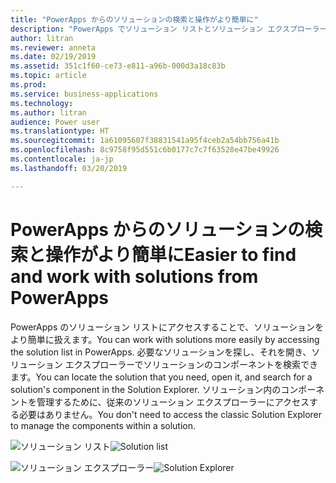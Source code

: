 ```yaml
---
title: "PowerApps からのソリューションの検索と操作がより簡単に"
description: "PowerApps でソリューション リストとソリューション エクスプローラーを使用できます。"
author: litran
ms.reviewer: anneta
ms.date: 02/19/2019
ms.assetid: 351c1f60-ce73-e811-a96b-000d3a18c83b
ms.topic: article
ms.prod: 
ms.service: business-applications
ms.technology: 
ms.author: litran
audience: Power user
ms.translationtype: HT
ms.sourcegitcommit: 1a61095607f38831541a95f4ceb2a54bb756a41b
ms.openlocfilehash: 8c9758f95d551c6b0177c7c7f63528e47be49926
ms.contentlocale: ja-jp
ms.lasthandoff: 03/20/2019

---
```

# <a name="easier-to-find-and-work-with-solutions-from-powerapps"></a><span data-ttu-id="cbedb-103">PowerApps からのソリューションの検索と操作がより簡単に</span><span class="sxs-lookup"><span data-stu-id="cbedb-103">Easier to find and work with solutions from PowerApps</span></span>




<span data-ttu-id="cbedb-104">PowerApps のソリューション リストにアクセスすることで、ソリューションをより簡単に扱えます。</span><span class="sxs-lookup"><span data-stu-id="cbedb-104">You can work with solutions more easily by accessing the solution list in PowerApps.</span></span> <span data-ttu-id="cbedb-105">必要なソリューションを探し、それを開き、ソリューション エクスプローラーでソリューションのコンポーネントを検索できます。</span><span class="sxs-lookup"><span data-stu-id="cbedb-105">You can locate the solution that you need, open it, and search for a solution's component in the Solution Explorer.</span></span> <span data-ttu-id="cbedb-106">ソリューション内のコンポーネントを管理するために、従来のソリューション エクスプローラーにアクセスする必要はありません。</span><span class="sxs-lookup"><span data-stu-id="cbedb-106">You don't need to access the classic Solution Explorer to manage the components within a solution.</span></span>

<span data-ttu-id="cbedb-107">![ソリューション リスト](media/solution-list.png  "ソリューション リスト")</span><span class="sxs-lookup"><span data-stu-id="cbedb-107">![Solution list](media/solution-list.png  "Solution list")</span></span>

<span data-ttu-id="cbedb-108">![ソリューション エクスプローラー](media/solution-explorer.png  "ソリューション エクスプローラー")</span><span class="sxs-lookup"><span data-stu-id="cbedb-108">![Solution Explorer](media/solution-explorer.png  "Solution Explorer")</span></span>
